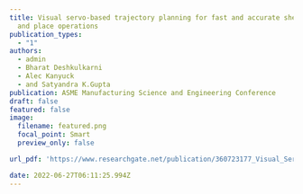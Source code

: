 ```yaml
---
title: Visual servo-based trajectory planning for fast and accurate sheet pick
  and place operations
publication_types:
  - "1"
authors:
  - admin
  - Bharat Deshkulkarni
  - Alec Kanyuck
  - and Satyandra K.Gupta
publication: ASME Manufacturing Science and Engineering Conference
draft: false
featured: false
image:
  filename: featured.png
  focal_point: Smart
  preview_only: false

url_pdf: 'https://www.researchgate.net/publication/360723177_Visual_Servo_Based_Trajectory_Planning_for_Fast_and_Accurate_Sheet_Pick_and_Place_Operations'

date: 2022-06-27T06:11:25.994Z
---
```

